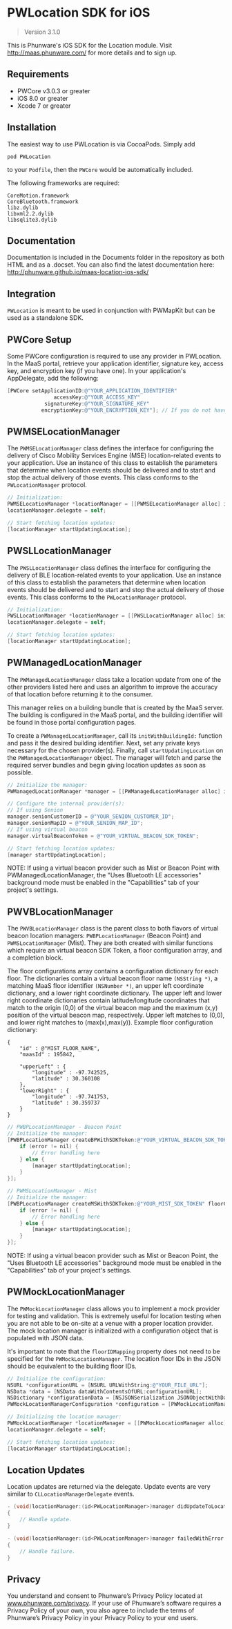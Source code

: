 PWLocation SDK for iOS
================

>Version 3.1.0

This is Phunware's iOS SDK for the Location module. Visit http://maas.phunware.com/ for more details and to sign up.

Requirements
------------

- PWCore v3.0.3 or greater
- iOS 8.0 or greater
- Xcode 7 or greater

Installation
------------

The easiest way to use PWLocation is via CocoaPods. Simply add 

`pod PWLocation` 

to your `Podfile`, then the `PWCore` would be automatically included. 


The following frameworks are required:

````
CoreMotion.framework
CoreBluetooth.framework
libz.dylib
libxml2.2.dylib
libsqlite3.dylib
````


Documentation
------------

Documentation is included in the Documents folder in the repository as both HTML and as a .docset. You can also find the latest documentation here: http://phunware.github.io/maas-location-ios-sdk/



Integration
-----------

`PWLocation` is meant to be used in conjunction with PWMapKit but can be used as a standalone SDK.

## PWCore Setup

Some PWCore configuration is required to use any provider in PWLocation. In the MaaS portal, retrieve your application identifier, signature key, access key, and encryption key (if you have one). In your application's AppDelegate, add the following:

````objective-c
[PWCore setApplicationID:@"YOUR_APPLICATION_IDENTIFIER"
               accessKey:@"YOUR_ACCESS_KEY"
            signatureKey:@"YOUR_SIGNATURE_KEY"
           encryptionKey:@"YOUR_ENCRYPTION_KEY"]; // If you do not have an encryption key, just pass an empty string here i.e. @""
````

## PWMSELocationManager

The `PWMSELocationManager` class defines the interface for configuring the delivery of Cisco Mobility Services Engine (MSE) location-related events to your application. Use an instance of this class to establish the parameters that determine when location events should be delivered and to start and stop the actual delivery of those events. This class conforms to the `PWLocationManager` protocol.

````objective-c
// Initialization:
PWMSELocationManager *locationManager = [[PWMSELocationManager alloc] initWithVenueGUID:@"YOUR_MSE_VENUE_GUID"];
locationManager.delegate = self;

// Start fetching location updates:
[locationManager startUpdatingLocation];
````

## PWSLLocationManager

The `PWSLLocationManager` class defines the interface for configuring the delivery of BLE location-related events to your application. Use an instance of this class to establish the parameters that determine when location events should be delivered and to start and stop the actual delivery of those events. This class conforms to the `PWLocationManager` protocol.

````objective-c
// Initialization:
PWSLLocationManager *locationManager = [[PWSLLocationManager alloc] initWithMapIdentifier:@"YOUR_SENION_MAP_ID" customerIdentifier:@"YOUR_SENION_CUSTOMER_ID"];
locationManager.delegate = self;

// Start fetching location updates:
[locationManager startUpdatingLocation];
````

## PWManagedLocationManager

The `PWManagedLocationManager` class take a location update from one of the other providers listed here and uses an algorithm to improve the accuracy of that location before returning it to the consumer.

This manager relies on a building bundle that is created by the MaaS server. The building is configured in the MaaS portal, and the building identifier will be found in those portal configuration pages.

To create a `PWManagedLocationManager`, call its `initWithBuildingId:` function and pass it the desired building identifier. Next, set any private keys necessary for the chosen provider(s). Finally, call `startUpdatingLocation` on the `PWManagedLocationManager` object. The manager will fetch and parse the required server bundles and begin giving location updates as soon as possible.

````objective-c
// Initialize the manager:	
PWManagedLocationManager *manager = [[PWManagedLocationManager alloc] initWithBuildingId:<YOUR_BUILDING_IDENTIFIER>];

// Configure the internal provider(s):
// If using Senion
manager.senionCustomerID = @"YOUR_SENION_CUSTOMER_ID";
manager.senionMapID = @"YOUR_SENION_MAP_ID";
// If using virtual beacon
manager.virtualBeaconToken = @"YOUR_VIRTUAL_BEACON_SDK_TOKEN";

// Start fetching location updates:
[manager startUpdatingLocation];
````

NOTE: If using a virtual beacon provider such as Mist or Beacon Point with PWManagedLocationManager, the "Uses Bluetooth LE accessories" background mode must be enabled in the "Capabilities" tab of your project's settings.

## PWVBLocationManager

The `PWVBLocationManager` class is the parent class to both flavors of virtual beacon location managers: `PWBPLocationManager` (Beacon Point) and `PWMSLocationManager` (Mist). They are both created with similar functions which require an virtual beacon SDK Token, a floor configuration array, and a completion block.

The floor configurations array contains a configuration dictionary for each floor. The dictionaries contain a virtual beacon floor name `(NSString *)`, a matching MaaS floor identifier `(NSNumber *)`, an upper left coordinate dictionary, and a lower right coordinate dictionary. The upper left and lower right coordinate dictionaries contain latitude/longitude coordinates that match to the origin (0,0) of the virtual beacon map and the maximum (x,y) position of the virtual beacon map, respectively. Upper left matches to (0,0), and lower right matches to (max(x),max(y)). Example floor configuration dictionary:
````
{
    "id" : @"MIST_FLOOR_NAME",
    "maasId" : 195842,

    "upperLeft" : {
        "longitude" : -97.742525,
        "latitude" : 30.360108
    },
    "lowerRight" : {
        "longitude" : -97.741753,
        "latitude" : 30.359737
    }
}
````

````objective-c
// PWBPLocationManager - Beacon Point
// Initialize the manager:	
[PWBPLocationManager createBPWithSDKToken:@"YOUR_VIRTUAL_BEACON_SDK_TOKEN" floorConfigurations:<YOUR_VIRTUAL_BEACON_FLOOR_CONFIGURATIONS> onComplete:^(PWBPLocationManager *manager, NSError *error) {
    if (error != nil) {
	    // Error handling here
    } else {
        [manager startUpdatingLocation];
    }
}];

// PWMSLocationManager - Mist
// Initialize the manager:	
[PWBPLocationManager createMSWithSDKToken:@"YOUR_MIST_SDK_TOKEN" floorConfigurations:<YOUR_MIST_FLOOR_CONFIGURATIONS> onComplete:^(PWMSLocationManager *manager, NSError *error) {
    if (error != nil) {
	    // Error handling here
    } else {
        [manager startUpdatingLocation];
    }
}];
````

NOTE: If using a virtual beacon provider such as Mist or Beacon Point, the "Uses Bluetooth LE accessories" background mode must be enabled in the "Capabilities" tab of your project's settings.

## PWMockLocationManager

The `PWMockLocationManager` class allows you to implement a mock provider for testing and validation. This is extremely useful for location testing when you are not able to be on-site at a venue with a proper location provider. The mock location manager is initialized with a configuration object that is populated with JSON data.

It's important to note that the `floorIDMapping` property does not need to be specified for the `PWMockLocationManager`. The location floor IDs in the JSON should be equivalent to the building floor IDs.

````objective-c
// Initialize the configuration:	
NSURL *configurationURL = [NSURL URLWithString:@"YOUR_FILE_URL"];
NSData *data = [NSData dataWithContentsOfURL:configurationURL];
NSDictionary *configurationData = [NSJSONSerialization JSONObjectWithData:data options:0 error:NULL];
PWMockLocationManagerConfiguration *configuration = [PWMockLocationManagerConfiguration unpack:configurationData];

// Initializing the location manager:
PWMockLocationManager *locationManager = [[PWMockLocationManager alloc] initWithMockLocationManagerWithConfiguration:configuration];
locationManager.delegate = self;

// Start fetching location updates:
[locationManager startUpdatingLocation];
````

## Location Updates

Location updates are returned via the delegate. Update events are very similar to `CLLocationManagerDelegate` events.

````objective-c
- (void)locationManager:(id<PWLocationManager>)manager didUpdateToLocation:(id<PWLocation>)location
{
    // Handle update.
}

- (void)locationManager:(id<PWLocationManager>)manager failedWithError:(NSError *)error
{
    // Handle failure.
}
````

Privacy
-----------
You understand and consent to Phunware’s Privacy Policy located at www.phunware.com/privacy. If your use of Phunware’s software requires a Privacy Policy of your own, you also agree to include the terms of Phunware’s Privacy Policy in your Privacy Policy to your end users.